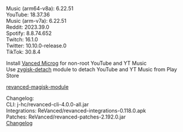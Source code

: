Music (arm64-v8a): 6.22.51  
YouTube: 18.37.36  
Music (arm-v7a): 6.22.51  
Reddit: 2023.39.0  
Spotify: 8.8.74.652  
Twitch: 16.1.0  
Twitter: 10.10.0-release.0  
TikTok: 30.8.4  

Install [Vanced Microg](https://github.com/TeamVanced/VancedMicroG/releases) for non-root YouTube and YT Music  
Use [zygisk-detach](https://github.com/j-hc/zygisk-detach) module to detach YouTube and YT Music from Play Store  

[revanced-magisk-module](https://github.com/j-hc/revanced-magisk-module)  

Changelog:  
CLI: j-hc/revanced-cli-4.0.0-all.jar  
Integrations: ReVanced/revanced-integrations-0.118.0.apk  
Patches: ReVanced/revanced-patches-2.192.0.jar  
[Changelog](https://github.com/ReVanced/revanced-patches/releases/tag/v2.192.0)  
